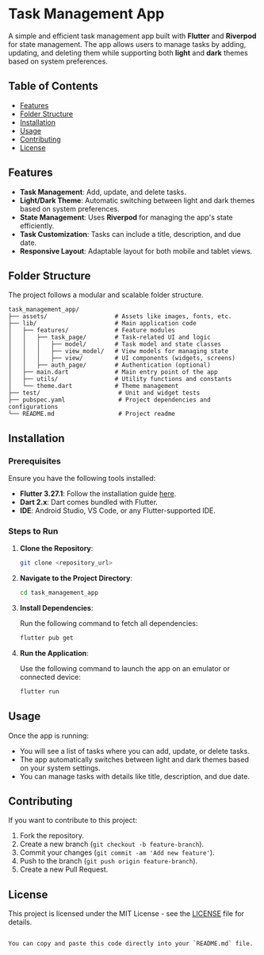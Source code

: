 # Task Management App

A simple and efficient task management app built with **Flutter** and **Riverpod** for state management. The app allows users to manage tasks by adding, updating, and deleting them while supporting both **light** and **dark** themes based on system preferences.

## Table of Contents

- [Features](#features)
- [Folder Structure](#folder-structure)
- [Installation](#installation)
- [Usage](#usage)
- [Contributing](#contributing)
- [License](#license)

## Features

- **Task Management**: Add, update, and delete tasks.
- **Light/Dark Theme**: Automatic switching between light and dark themes based on system preferences.
- **State Management**: Uses **Riverpod** for managing the app's state efficiently.
- **Task Customization**: Tasks can include a title, description, and due date.
- **Responsive Layout**: Adaptable layout for both mobile and tablet views.

## Folder Structure

The project follows a modular and scalable folder structure.

```
task_management_app/
├── assets/                   # Assets like images, fonts, etc.
├── lib/                      # Main application code
│   ├── features/             # Feature modules
│   │   ├── task_page/        # Task-related UI and logic
│   │   │   ├── model/        # Task model and state classes
│   │   │   ├── view_model/   # View models for managing state
│   │   │   ├── view/         # UI components (widgets, screens)
│   │   ├── auth_page/        # Authentication (optional)
│   ├── main.dart             # Main entry point of the app
│   ├── utils/                # Utility functions and constants
│   └── theme.dart            # Theme management
├── test/                      # Unit and widget tests
├── pubspec.yaml               # Project dependencies and configurations
└── README.md                  # Project readme
```

## Installation

### Prerequisites

Ensure you have the following tools installed:

- **Flutter 3.27.1**: Follow the installation guide [here](https://flutter.dev/docs/get-started/install).
- **Dart 2.x**: Dart comes bundled with Flutter.
- **IDE**: Android Studio, VS Code, or any Flutter-supported IDE.

### Steps to Run

1. **Clone the Repository**:

   ```bash
   git clone <repository_url>
   ```

2. **Navigate to the Project Directory**:

   ```bash
   cd task_management_app
   ```

3. **Install Dependencies**:

   Run the following command to fetch all dependencies:

   ```bash
   flutter pub get
   ```

4. **Run the Application**:

   Use the following command to launch the app on an emulator or connected device:

   ```bash
   flutter run
   ```

## Usage

Once the app is running:

- You will see a list of tasks where you can add, update, or delete tasks.
- The app automatically switches between light and dark themes based on your system settings.
- You can manage tasks with details like title, description, and due date.

## Contributing

If you want to contribute to this project:

1. Fork the repository.
2. Create a new branch (`git checkout -b feature-branch`).
3. Commit your changes (`git commit -am 'Add new feature'`).
4. Push to the branch (`git push origin feature-branch`).
5. Create a new Pull Request.

## License

This project is licensed under the MIT License - see the [LICENSE](LICENSE) file for details.
```

You can copy and paste this code directly into your `README.md` file.